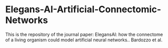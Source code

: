 # Elegans-AI-Artificial-Connectomic-Networks
This is the repository of the journal paper:  ElegansAI: how the connectome of a living organism could model artificial neural networks.. Bardozzo et al.
